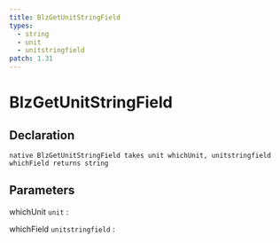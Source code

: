 ```yaml
---
title: BlzGetUnitStringField
types:
  - string
  - unit
  - unitstringfield
patch: 1.31
---
```


# BlzGetUnitStringField

## Declaration

```jass
native BlzGetUnitStringField takes unit whichUnit, unitstringfield whichField returns string
```

## Parameters
whichUnit `unit`
: 

whichField `unitstringfield`
: 
